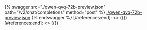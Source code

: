 [#references:start]: <> ({ "template": "openapi" })
[#references:start]: <> ({ "template": "openapi" })
{% swagger src="./qwen-qvq-72b-preview.json" path="/v2/chat/completions" method="post" %}
[./qwen-qvq-72b-preview.json](./qwen-qvq-72b-preview.json)
{% endswagger %}
[#references:end]: <> ({})
[#references:end]: <> ({})